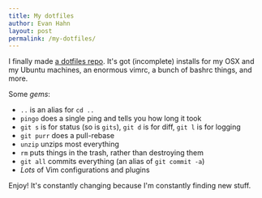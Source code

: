 ```yaml
---
title: My dotfiles
author: Evan Hahn
layout: post
permalink: /my-dotfiles/
---
```

I finally made [a dotfiles repo](https://github.com/evanhahn/dotfiles). It's got (incomplete) installs for my OSX and my Ubuntu machines, an enormous vimrc, a bunch of bashrc things, and more.

Some *gems*:

* `..` is an alias for `cd ..`
* `pingo` does a single ping and tells you how long it took
* `git s` is for status (so is `gits`), `git d` is for diff, `git l` is for logging
* `git purr` does a pull-rebase
* `unzip` unzips most everything
* `rm` puts things in the trash, rather than destroying them
* `git all` commits everything (an alias of `git commit -a`)
* *Lots* of Vim configurations and plugins

Enjoy! It's constantly changing because I'm constantly finding new stuff.
